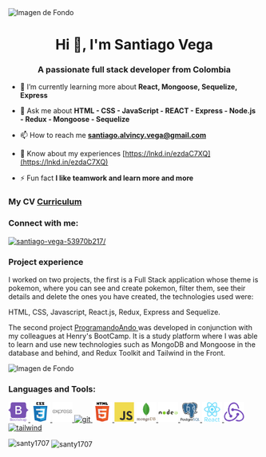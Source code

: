
<img src="https://www.mejorconweb.com/images/programacion-web-barcelona.jpg" alt="Imagen de Fondo">

<h1 align="center">Hi 👋, I'm Santiago Vega</h1>
<h3 align="center">A passionate full stack developer from Colombia</h3>

- 🌱 I’m currently learning more about **React, Mongoose, Sequelize, Express**

- 💬 Ask me about **HTML - CSS - JavaScript - REACT - Express - Node.js - Redux - Mongoose - Sequelize**

- 📫 How to reach me **santiago.alvincy.vega@gmail.com**

- 📄 Know about my experiences [https://lnkd.in/ezdaC7XQ](https://lnkd.in/ezdaC7XQ)

- ⚡ Fun fact **I like teamwork and learn more and more**


<h3 align="left">My CV <a href="https://www.canva.com/design/DAFNWdSwZoY/Kkv-3KCi7i1cHcVJxul9_Q/edit?utm_content=DAFNWdSwZoY&utm_campaign=designshare&utm_medium=link2&utm_source=sharebutton" target=”_blank”> Curriculum </a> </h3>



<h3 align="left">Connect with me:</h3>
<p align="left">
<a href="https://linkedin.com/in/santiago-vega-53970b217/" target=”_blank”><img align="center" src="https://raw.githubusercontent.com/rahuldkjain/github-profile-readme-generator/master/src/images/icons/Social/linked-in-alt.svg" alt="santiago-vega-53970b217/" height="30" width="40" /></a>
</p>
 
<h3>Project experience</h3>
<p> 
I worked on two projects, the first is a Full Stack application whose theme is pokemon, where you can see and create pokemon, filter them, see their details and delete the ones you have created, the technologies used were: </p>

<p> HTML, CSS, Javascript, React.js, Redux, Express and Sequelize. </p>

<p>The second project <a href="https://programando-ando-deploy.vercel.app/" target=”_blank”> ProgramandoAndo </a> was developed in conjunction with my colleagues at Henry's BootCamp. It is a study platform where I was able to learn and use new technologies such as MongoDB and Mongoose in the database and behind, and Redux Toolkit and Tailwind in the Front.</p>


<img src="https://www.mejorconweb.com/images/programacion-web-barcelona.jpg" alt="Imagen de Fondo">



<h3 align="left">Languages and Tools:</h3>
<p align="left"> <a href="https://getbootstrap.com" target="_blank" rel="noreferrer"> <img src="https://raw.githubusercontent.com/devicons/devicon/master/icons/bootstrap/bootstrap-plain-wordmark.svg" alt="bootstrap" width="40" height="40"/> </a> <a href="https://www.w3schools.com/css/" target="_blank" rel="noreferrer"> <img src="https://raw.githubusercontent.com/devicons/devicon/master/icons/css3/css3-original-wordmark.svg" alt="css3" width="40" height="40"/> </a> <a href="https://expressjs.com" target="_blank" rel="noreferrer"> <img src="https://raw.githubusercontent.com/devicons/devicon/master/icons/express/express-original-wordmark.svg" alt="express" width="40" height="40"/> </a> <a href="https://git-scm.com/" target="_blank" rel="noreferrer"> <img src="https://www.vectorlogo.zone/logos/git-scm/git-scm-icon.svg" alt="git" width="40" height="40"/> </a> <a href="https://www.w3.org/html/" target="_blank" rel="noreferrer"> <img src="https://raw.githubusercontent.com/devicons/devicon/master/icons/html5/html5-original-wordmark.svg" alt="html5" width="40" height="40"/> </a> <a href="https://developer.mozilla.org/en-US/docs/Web/JavaScript" target="_blank" rel="noreferrer"> <img src="https://raw.githubusercontent.com/devicons/devicon/master/icons/javascript/javascript-original.svg" alt="javascript" width="40" height="40"/> </a> <a href="https://www.mongodb.com/" target="_blank" rel="noreferrer"> <img src="https://raw.githubusercontent.com/devicons/devicon/master/icons/mongodb/mongodb-original-wordmark.svg" alt="mongodb" width="40" height="40"/> </a> <a href="https://nodejs.org" target="_blank" rel="noreferrer"> <img src="https://raw.githubusercontent.com/devicons/devicon/master/icons/nodejs/nodejs-original-wordmark.svg" alt="nodejs" width="40" height="40"/> </a> <a href="https://www.postgresql.org" target="_blank" rel="noreferrer"> <img src="https://raw.githubusercontent.com/devicons/devicon/master/icons/postgresql/postgresql-original-wordmark.svg" alt="postgresql" width="40" height="40"/> </a> <a href="https://reactjs.org/" target="_blank" rel="noreferrer"> <img src="https://raw.githubusercontent.com/devicons/devicon/master/icons/react/react-original-wordmark.svg" alt="react" width="40" height="40"/> </a> <a href="https://redux.js.org" target="_blank" rel="noreferrer"> <img src="https://raw.githubusercontent.com/devicons/devicon/master/icons/redux/redux-original.svg" alt="redux" width="40" height="40"/> </a> <a href="https://tailwindcss.com/" target="_blank" rel="noreferrer"> <img src="https://www.vectorlogo.zone/logos/tailwindcss/tailwindcss-icon.svg" alt="tailwind" width="40" height="40"/> </a> </p>

<p><img align="left" src="https://github-readme-stats.vercel.app/api/top-langs?username=santy1707&show_icons=true&theme=dark&locale=en&layout=compact" alt="santy1707" /></p>

<p>&nbsp;<img align="center" src="https://github-readme-stats.vercel.app/api?username=santy1707&show_icons=true&theme=dark&locale=en" alt="santy1707" /></p>
